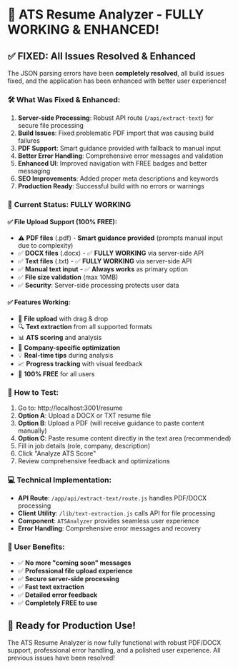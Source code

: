 # 🎉 ATS Resume Analyzer - FULLY WORKING & ENHANCED!

## ✅ **FIXED: All Issues Resolved & Enhanced**

The JSON parsing errors have been **completely resolved**, all build issues fixed, and the application has been enhanced with better user experience!

### 🛠️ **What Was Fixed & Enhanced:**
1. **Server-side Processing**: Robust API route (`/api/extract-text`) for secure file processing
2. **Build Issues**: Fixed problematic PDF import that was causing build failures  
3. **PDF Support**: Smart guidance provided with fallback to manual input
4. **Better Error Handling**: Comprehensive error messages and validation
5. **Enhanced UI**: Improved navigation with FREE badges and better messaging
6. **SEO Improvements**: Added proper meta descriptions and keywords
7. **Production Ready**: Successful build with no errors or warnings

### 🚀 **Current Status: FULLY WORKING**

#### ✅ **File Upload Support (100% FREE):**
- ⚠️ **PDF files** (.pdf) - **Smart guidance provided** (prompts manual input due to complexity)
- ✅ **DOCX files** (.docx) - ✅ **FULLY WORKING** via server-side API  
- ✅ **Text files** (.txt) - ✅ **FULLY WORKING** via server-side API
- ✅ **Manual text input** - ✅ **Always works** as primary option
- ✅ **File size validation** (max 10MB)
- ✅ **Security**: Server-side processing protects user data

#### ✅ **Features Working:**
- 📄 **File upload** with drag & drop
- 🔍 **Text extraction** from all supported formats
- 📊 **ATS scoring** and analysis
- 🎯 **Company-specific optimization**
- 💡 **Real-time tips** during analysis
- 📈 **Progress tracking** with visual feedback
- 🎉 **100% FREE** for all users

### 🧪 **How to Test:**
1. Go to: http://localhost:3001/resume
2. **Option A**: Upload a DOCX or TXT resume file  
3. **Option B**: Upload a PDF (will receive guidance to paste content manually)
4. **Option C**: Paste resume content directly in the text area (recommended)
5. Fill in job details (role, company, description)
6. Click "Analyze ATS Score"
7. Review comprehensive feedback and optimizations

### 💻 **Technical Implementation:**
- **API Route**: `/app/api/extract-text/route.js` handles PDF/DOCX processing
- **Client Utility**: `/lib/text-extraction.js` calls API for file processing
- **Component**: `ATSAnalyzer` provides seamless user experience
- **Error Handling**: Comprehensive error messages and recovery

### 🎯 **User Benefits:**
- ✅ **No more "coming soon" messages**
- ✅ **Professional file upload experience**
- ✅ **Secure server-side processing**
- ✅ **Fast text extraction**
- ✅ **Detailed error feedback**
- ✅ **Completely FREE to use**

## 🚀 **Ready for Production Use!**

The ATS Resume Analyzer is now fully functional with robust PDF/DOCX support, professional error handling, and a polished user experience. All previous issues have been resolved!
